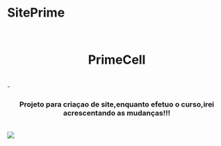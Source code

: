 # SitePrime
<br>
<h1 align="center">PrimeCell</h1>
<br>
- <h3 align="center">Projeto para criaçao de site,enquanto efetuo o curso,irei acrescentando as mudanças!!!</h3>
<br>
<img src="https://raw.githubusercontent.com/welberma1a/SitePrime/main/img/capa%20readme.PNG">
